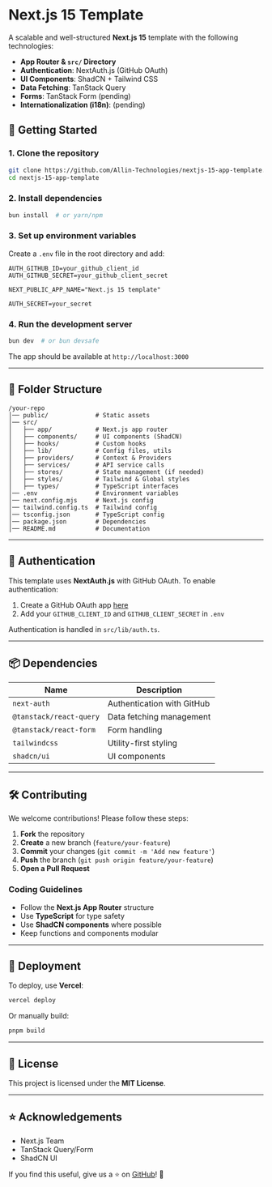 # Next.js 15 Template

A scalable and well-structured **Next.js 15** template with the following technologies:

- **App Router & `src/` Directory**
- **Authentication**: NextAuth.js (GitHub OAuth)
- **UI Components**: ShadCN + Tailwind CSS
- **Data Fetching**: TanStack Query
- **Forms**: TanStack Form (pending)
- **Internationalization (i18n)**: (pending)

## 🚀 Getting Started

### 1. Clone the repository
```sh
git clone https://github.com/Allin-Technologies/nextjs-15-app-template.git
cd nextjs-15-app-template
```

### 2. Install dependencies
```zsh
bun install  # or yarn/npm
```

### 3. Set up environment variables
Create a `.env` file in the root directory and add:
```env
AUTH_GITHUB_ID=your_github_client_id
AUTH_GITHUB_SECRET=your_github_client_secret

NEXT_PUBLIC_APP_NAME="Next.js 15 template"

AUTH_SECRET=your_secret
```

### 4. Run the development server
```zsh
bun dev  # or bun devsafe
```

The app should be available at `http://localhost:3000`

---

## 📂 Folder Structure
```
/your-repo
│── public/             # Static assets
│── src/
│   ├── app/            # Next.js app router
│   ├── components/     # UI components (ShadCN)
│   ├── hooks/          # Custom hooks
│   ├── lib/            # Config files, utils
│   ├── providers/      # Context & Providers
│   ├── services/       # API service calls
│   ├── stores/         # State management (if needed)
│   ├── styles/         # Tailwind & Global styles
│   ├── types/          # TypeScript interfaces
│── .env                # Environment variables
│── next.config.mjs     # Next.js config
│── tailwind.config.ts  # Tailwind config
│── tsconfig.json       # TypeScript config
│── package.json        # Dependencies
│── README.md           # Documentation
```

---

## 🔐 Authentication
This template uses **NextAuth.js** with GitHub OAuth. To enable authentication:
1. Create a GitHub OAuth app [here](https://github.com/settings/developers)
2. Add your `GITHUB_CLIENT_ID` and `GITHUB_CLIENT_SECRET` in `.env`

Authentication is handled in `src/lib/auth.ts`.

---

## 📦 Dependencies
| Name                 | Description                |
|----------------------|----------------------------|
| `next-auth`         | Authentication with GitHub |
| `@tanstack/react-query` | Data fetching management |
| `@tanstack/react-form`  | Form handling            |
| `tailwindcss`       | Utility-first styling      |
| `shadcn/ui`         | UI components              |

---

## 🛠 Contributing
We welcome contributions! Please follow these steps:

1. **Fork** the repository
2. **Create** a new branch (`feature/your-feature`)
3. **Commit** your changes (`git commit -m 'Add new feature'`)
4. **Push** the branch (`git push origin feature/your-feature`)
5. **Open a Pull Request**

### Coding Guidelines
- Follow the **Next.js App Router** structure
- Use **TypeScript** for type safety
- Use **ShadCN components** where possible
- Keep functions and components modular

---

## 🚀 Deployment
To deploy, use **Vercel**:
```sh
vercel deploy
```
Or manually build:
```sh
pnpm build
```

---

## 📄 License
This project is licensed under the **MIT License**.

---

## ⭐ Acknowledgements
- Next.js Team
- TanStack Query/Form
- ShadCN UI

If you find this useful, give us a ⭐ on [GitHub](https://github.com/your-org/nextjs-template)! 🚀

